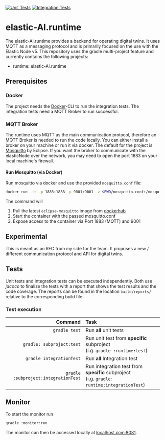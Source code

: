 [![Unit Tests](https://github.com/es-ude/elastic-ai.runtime/actions/workflows/unitTests.yml/badge.svg)](https://github.com/es-ude/elastic-ai.runtime/actions/workflows/unitTests.yml)
[![Integration Tests](https://github.com/es-ude/elastic-ai.runtime/actions/workflows/integrationTests.yml/badge.svg)](https://github.com/es-ude/elastic-ai.runtime/actions/workflows/integrationTests.yml)

# elastic-AI.runtime

The elastic-AI.runtime provides a backend for operating digital twins.
It uses MQTT as a messaging protocol and is primarily focused on the use with the Elastic Node v5.
This repository uses the gradle multi-project feature and currently contains the following projects:

- runtime: elastic-AI.runtime

## Prerequisites

### Docker

The project needs the [Docker](https://www.docker.com/)-CLI to run the integration tests.
The integration tests need a MQTT Broker to run successful.

### MQTT Broker

The runtime uses MQTT as the main communication protocol, therefore an MQTT Broker is needed to run the code locally.
You can either install a broker on your machine or run it via docker.
The default for the project is [Mosquitto](https://mosquitto.org/) by Eclipse.
If you want the broker to communicate with the elasticNode over the network, you may need to open the port 1883 on
your local machine's firewall.

#### Run Mosquitto (via Docker)

Run mosquitto via docker and use the provided `mosquitto.conf` file:

```bash
docker run -it -p 1883:1883 -p 9001:9001 -v $PWD/mosquitto.conf:/mosquitto/config/mosquitto.conf eclipse-mosquitto
```

The command will

1. Pull the latest `eclipse-mosquitto` image from [dockerhub](https://hub.docker.com/)
2. Start the container with the passed mosquitto.conf
3. Expose access to the container via Port 1883 (MQTT) and 9001

## Experimental

This is meant as an RFC from my side for the team.
It proposes a new / different communication protocol and API for digital twins.

## Tests

Unit tests and integration tests can be executed independently. Both use _jacoco_ to finalize the tests with a report
that shows the test results and the code coverage.
The reports can be found in the location `build/reports/` relative to the corresponding build file.

### Test execution

|                          **Command** | **Task**                                                                                         |
|-------------------------------------:|:-------------------------------------------------------------------------------------------------|
|                        `gradle test` | Run **all** unit tests                                                                           |
|            `gradle: subproject:test` | Run unit test from **specific** subproject <br/> (i.g. `gradle :runtime:test`)                   |
|             `gradle integrationTest` | Run **all** Integration test                                                                     |
| `gradle :subproject:integrationTest` | Run integration test from **specific** subproject <br/> (i.g. `gradle: runtime:integrationTest`) |

## Monitor

To start the monitor run

```bash
gradle :monitor:run
```

The monitor can then be accessed locally at [localhost.com:8081](localhost.com:8081).
